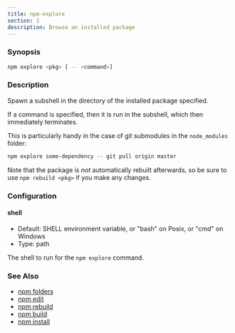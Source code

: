 ```yaml
---
title: npm-explore
section: 1
description: Browse an installed package
---
```


### Synopsis

```bash
npm explore <pkg> [ -- <command>]
```

### Description

Spawn a subshell in the directory of the installed package specified.

If a command is specified, then it is run in the subshell, which then
immediately terminates.

This is particularly handy in the case of git submodules in the
`node_modules` folder:

```bash
npm explore some-dependency -- git pull origin master
```

Note that the package is _not_ automatically rebuilt afterwards, so be
sure to use `npm rebuild <pkg>` if you make any changes.

### Configuration

#### shell

- Default: SHELL environment variable, or "bash" on Posix, or "cmd" on
  Windows
- Type: path

The shell to run for the `npm explore` command.

### See Also

- [npm folders](/configuring-npm/folders)
- [npm edit](/commands/npm-edit)
- [npm rebuild](/commands/npm-rebuild)
- [npm build](/commands/npm-build)
- [npm install](/commands/npm-install)
